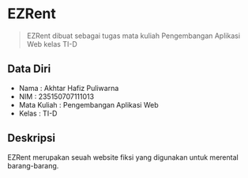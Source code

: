 # EZRent

>EZRent dibuat sebagai tugas mata kuliah Pengembangan Aplikasi Web kelas TI-D

## Data Diri

* Nama : Akhtar Hafiz Puliwarna
* NIM  : 235150707111013
* Mata Kuliah : Pengembangan Aplikasi Web
* Kelas : TI-D

## Deskripsi

EZRent merupakan seuah website fiksi yang digunakan untuk merental barang-barang.
